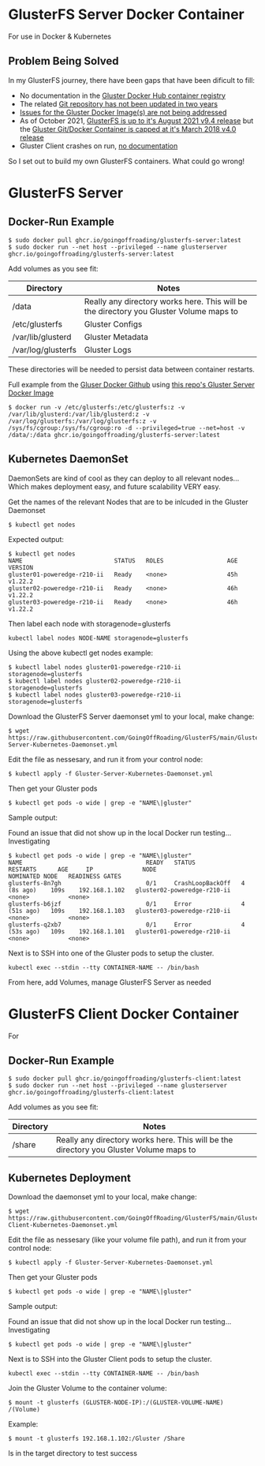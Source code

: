 # GlusterFS Server Docker Container
For use in Docker & Kubernetes

## Problem Being Solved
In my GlusterFS journey, there have been gaps that have been dificult to fill:
* No documentation in the [Gluster Docker Hub container registry](https://hub.docker.com/r/gluster/gluster-centos)
* The related [Git repository has not been updated in two years](https://github.com/gluster/gluster-containers)
* [Issues for the Gluster Docker Image(s) are not being addressed](https://github.com/gluster/gluster-containers/issues)
* As of October 2021, [GlusterFS is up to it's August 2021 v9.4 release](https://docs.gluster.org/en/latest/release-notes/9.4/) but the [Gluster Git/Docker Container is capped at it's March 2018 v4.0 release](https://github.com/gluster/gluster-containers)
* Gluster Client crashes on run, [no documentation](https://github.com/gluster/gluster-containers/tree/master/gluster-client)

So I set out to build my own GlusterFS containers.  What could go wrong!


# GlusterFS Server
## Docker-Run Example 

```
$ sudo docker pull ghcr.io/goingoffroading/glusterfs-server:latest
$ sudo docker run --net host --privileged --name glusterserver ghcr.io/goingoffroading/glusterfs-server:latest
```
Add volumes as you see fit:

Directory | Notes
---------- | ----------
/data | Really any directory works here.  This will be the directory you Gluster Volume maps to
/etc/glusterfs | Gluster Configs
/var/lib/glusterd | Gluster Metadata
/var/log/glusterfs | Gluster Logs

These directories will be needed to persist data between container restarts.

Full example from the [Gluser Docker Github](https://github.com/gluster/gluster-containers) using [this repo's Gluster Server Docker Image](https://github.com/GoingOffRoading/GlusterFS/pkgs/container/glusterfs-server)

    $ docker run -v /etc/glusterfs:/etc/glusterfs:z -v /var/lib/glusterd:/var/lib/glusterd:z -v /var/log/glusterfs:/var/log/glusterfs:z -v /sys/fs/cgroup:/sys/fs/cgroup:ro -d --privileged=true --net=host -v /data/:/data ghcr.io/goingoffroading/glusterfs-server:latest

## Kubernetes DaemonSet
DaemonSets are kind of cool as they can deploy to all relevant nodes...  Which makes deployment easy, and future scalability VERY easy.

Get the names of the relevant Nodes that are to be inlcuded in the Gluster Daemonset

```
$ kubectl get nodes
```

Expected output:
```
$ kubectl get nodes
NAME                          STATUS   ROLES                  AGE    VERSION
gluster01-poweredge-r210-ii   Ready    <none>                 45h    v1.22.2
gluster02-poweredge-r210-ii   Ready    <none>                 46h    v1.22.2
gluster03-poweredge-r210-ii   Ready    <none>                 46h    v1.22.2
```
Then label each node with storagenode=glusterfs

```
kubectl label nodes NODE-NAME storagenode=glusterfs
```
Using the above kubectl get nodes example:
```
$ kubectl label nodes gluster01-poweredge-r210-ii storagenode=glusterfs
$ kubectl label nodes gluster02-poweredge-r210-ii storagenode=glusterfs
$ kubectl label nodes gluster03-poweredge-r210-ii storagenode=glusterfs
```
Download the GlusterFS Server daemonset yml to your local, make change:
```
$ wget https://raw.githubusercontent.com/GoingOffRoading/GlusterFS/main/Gluster-Server-Kubernetes-Daemonset.yml
```
Edit the file as nessesary, and run it from your control node:
```
$ kubectl apply -f Gluster-Server-Kubernetes-Daemonset.yml
```
Then get your Gluster pods
```
$ kubectl get pods -o wide | grep -e "NAME\|gluster"
```
Sample output:

Found an issue that did not show up in the local Docker run testing... Investigating

```
$ kubectl get pods -o wide | grep -e "NAME\|gluster"
NAME                                   READY   STATUS             RESTARTS      AGE     IP              NODE                          NOMINATED NODE   READINESS GATES
glusterfs-8n7gh                        0/1     CrashLoopBackOff   4 (8s ago)    109s    192.168.1.102   gluster02-poweredge-r210-ii   <none>           <none>
glusterfs-b6jzf                        0/1     Error              4 (51s ago)   109s    192.168.1.103   gluster03-poweredge-r210-ii   <none>           <none>
glusterfs-q2xb7                        0/1     Error              4 (53s ago)   109s    192.168.1.101   gluster01-poweredge-r210-ii   <none>           <none>
```
Next is to SSH into one of the Gluster pods to setup the cluster.
```
kubectl exec --stdin --tty CONTAINER-NAME -- /bin/bash
```
From here, add Volumes, manage GlusterFS Server as needed

# GlusterFS Client Docker Container
For 
## Docker-Run Example 

```
$ sudo docker pull ghcr.io/goingoffroading/glusterfs-client:latest
$ sudo docker run --net host --privileged --name glusterserver ghcr.io/goingoffroading/glusterfs-client:latest
```
Add volumes as you see fit:

Directory | Notes
---------- | ----------
/share | Really any directory works here.  This will be the directory you Gluster Volume maps to

## Kubernetes Deployment

Download the daemonset yml to your local, make change:
```
$ wget https://raw.githubusercontent.com/GoingOffRoading/GlusterFS/main/Gluster-Client-Kubernetes-Daemonset.yml
```
Edit the file as nessesary (like your volume file path), and run it from your control node:
```
$ kubectl apply -f Gluster-Server-Kubernetes-Daemonset.yml
```
Then get your Gluster pods
```
$ kubectl get pods -o wide | grep -e "NAME\|gluster"
```
Sample output:

Found an issue that did not show up in the local Docker run testing... Investigating

```
$ kubectl get pods -o wide | grep -e "NAME\|gluster"
```
Next is to SSH into the Gluster Client pods to setup the cluster.
```
kubectl exec --stdin --tty CONTAINER-NAME -- /bin/bash
```
Join the Gluster Volume to the container volume:

```
$ mount -t glusterfs (GLUSTER-NODE-IP):/(GLUSTER-VOLUME-NAME) /(Volume)
```
Example:
```
$ mount -t glusterfs 192.168.1.102:/Gluster /Share
```
ls in the target directory to test success


